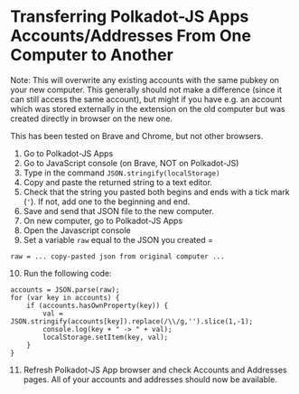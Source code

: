 # Transferring Polkadot-JS Apps Accounts/Addresses From One Computer to Another

Note: This will overwrite any existing accounts with the same pubkey on your new computer. This generally should not make a difference (since it can still access the same account), but might if you have e.g. an account which was stored externally in the extension on the old computer but was created directly in browser on the new one.

This has been tested on Brave and Chrome, but not other browsers.

1. Go to Polkadot-JS Apps
2. Go to JavaScript console (on Brave, NOT on Polkadot-JS)
3. Type in the command `JSON.stringify(localStorage)`
4. Copy and paste the returned string to a text editor.
5. Check that the string you pasted both begins and ends with a tick mark (`'`). If not, add one to the beginning and end.
6. Save and send that JSON file to the new computer.
7. On new computer, go to Polkadot-JS Apps
8. Open the Javascript console
9. Set a variable `raw` equal to the JSON you created =
```
raw = ... copy-pasted json from original computer ...
```
10. Run the following code:
```
accounts = JSON.parse(raw);
for (var key in accounts) {
    if (accounts.hasOwnProperty(key)) {
        val = JSON.stringify(accounts[key]).replace(/\\/g,'').slice(1,-1);
        console.log(key + " -> " + val);
        localStorage.setItem(key, val);
    }
}
```
11. Refresh Polkadot-JS App browser and check Accounts and Addresses pages. All of your accounts and addresses should now be available.